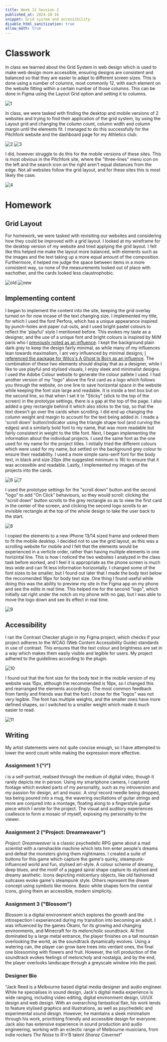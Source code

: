 ```yaml
---
title: Week 11 Session 2
published_at: 2024-10-16
snippet: Grid system and accessibility
disable_html_sanitization: true
allow_math: true
---
```


# Classwork

In class we learned about the Grid System in web design which is used to make web design more accessible, ensuring designs are consistent and balanced so that they are easier to adapt to different screen sizes. This is done using a number of columns, most commonly 12, with each element on the website fitting within a certain number of those columns. This can be done in Figma using the Layout Grid option and setting it to columns. 

![1](/w11s2/1.png)

In class, we were tasked with finding the desktop and mobile versions of 2 websites and trying to find their application of the grid system, by using the Layout grid and changing the column count, column width and column margin until the elements fit. I managed to do this successfully for the Pitchfork website and the dashboard page for my Athletics club:

![2](/w11s2/2.png)
![3](/w11s2/3.png)

I did, however struggle to do this for the mobile versions of these sites. This is most obvious in the Pitchfork site, where the "three-lines" menu icon on the left and the search icon on the right aren't equal distances from the edge. Not all websites follow the grid layout, and for these sites this is most likely the case.

![4](/w11s2/4.png)

# Homework

## Grid Layout

For homework, we were tasked with revisiting our websites and considering how they could be improved with a grid layout. I looked at my wireframe for the desktop version of my website and tried applying the grid layout. I felt like this helped me make the layout more balanced, with elements such as the images and the text taking up a more equal amount of the composition. Furthermore, it helped me judge the space between items in a more consistent way, so none of the measurements looked out of place with eachother, and the cards looked less claustrophobic.

![old](/w11s1/8.png)
![new](/w11s2/5.png)

## Implementing content

I began to implement the content into the site, keeping the grid overlay turned on for now incase of the text changing size. I implemented my title, for which I used the font Perfora, which has a unique appearance inspired by punch-holes and paper cut-outs, and I used bright pastel colours to reflect the 'playful' style I mentioned before. This evokes my taste as a designer, and the use of a unique font and bright colours is inspired by M/M paris who I [previously noted as an influence](https://jackreed050-dms1-blog-55.deno.dev/w10s2). I kept the background plain dark grey to keep the design fairly minimal, as while many of my influences lean towards maximalism, I am very influenced by minimal designs; [I referenced the package for Wilco's A Ghost Is Born as an influence](https://jackreed050-dms1-blog-55.deno.dev/w10s2). The combination of these two elements should display that as a designer, while I like to use playful and stylised visuals, I enjoy sleek and minimalist designs. I used the Adobe Colour website to generate the colour pallete I used. I had another version of my "logo" above the first card as a logo which follows you through the website, on one line to save horizontal space in the website while keeping the font size large and readable. It is inside a text box but on the second line, so that when I set it to "Sticky" (stick to the top of the screen) in the prototype settings, there is a gap at the top of the page. I also added a grey rectangle behind it which also sticks to the top, so that the text doesn't go over the cards when scrolling. I did end up changing the column weight and margin to account for the text being added in. I made a 'scroll down' button/indicator using the triangle shape tool (and curving the edges) and a similarly bold font to my name, that was more readable but fairly consistent in weight to the title font. Next, I began implementing the information about the individual projects. I used the same font as the one used for my name for the project titles. I initially tried the different colours which were used for my name, but settled on the background grey colour to ensure their readability. I used a more simple sans-serif font for the body text, in black and size 20px (the suggested minimum is 16) to ensure that it was accessible and readable. Lastly, I implemented my images of the projects into the cards.

![6](/w11s2/6.png)
![7](/w11s2/7.png)

I used the prototype settings for the "scroll down" button and the second "logo" to add "On Click" behaviours, so they would scroll: clicking the "scroll down" button scrolls to the grey rectangle so as to view the first card in the center of the screen, and clicking the second logo scrolls to an invisible rectangle at the top of the whole design to take the user back to the start.

![8](/w11s2/8.png)

I copied the elements to a new iPhone 13/14 sized frame and ordered them to fit the mobile desktop. I decided not to use the grid layout, as this was a scrolling website for mobile and I felt that the elements would be experienced in a verticle order, rather than having multiple elements in one horizintal line. This is how I noticed the two websites I analyzed in the class task before worked, and I feel it is appropriate as the phone screen is much less wide and can fit less information horizontally. I changed some of the font sizes to be smaller, but I found out later that I made the body text below the reccomended 16px for body text size. One thing I found useful while doing this was the ability to preview my site in the Figma app on my phone and see the edits in real time. This helped me for the second "logo", which initially sat right under the notch on my phone with no gap, but I was able to move the logo down and see its effect in real time. 

![9](/w11s2/9.png)

## Accessibility

I ran the Contrast Checker plugin in my Figma project, which checks if your project adheres to the WCAG (Web Content Accessibility Guide) standards in use of contrast. This ensures that the text colour and brightness are set in a way which makes them easily visible and legible for users. My project adhered to the guidelines according to the plugin.

![10](/w11s2/10.png)

I found out that the font size for the body text in the mobile version of my website was 15px, although the recommended is 16px, so I changed this and rearranged the elements accordingly. The most common feedback from family and friends was that the font I chose for the "logos" was not very legible. The font has multiple weights, and the smaller ones have more defined shapes, so I switched to a smaller weight which made it much easier to read.

![11](/w11s2/11.png)

## Writing

My artist statements were not quite concise enough, so I have attempted to lower the word count while making the expression more effective.

### Assignment 1 ("i")

*i* is a self-portrait, realised through the medium of digital video, though it rarely depicts me in person. Using my smartphone camera, I captured footage which evoked parts of my personality, such as my introversion and my passion for design, art and music. A vinyl record needle being dropped, tea being poured into a mug, the wavering oscillations of guitar strings and more are conjured into a montage, floating along to a fingerstyle guitar piece which I wrote for the project. The visual and auditory experiences coallesce to form a mosaic of myself, exposing my personality to the viewer.

### Assignment 2 ("Project: Dreamweaver")

*Project: Dreamweaver* is a classic psychedelic RPG game about a mad scientist with a ramshackle machine which lets him enter people's dreams and defeat the monsters giving them nightmares. I created a suite of buttons for this game which capture the game's quirky, steampunk-influenced world and fun, stylised art-style. A colour scheme of dreamy, deep blues, and the motif of a jagged spiral shape capture its stylised and dreamy aesthetic. Icons depicting midcentury objects, like old fashioned suitcases evoke game's steampunk style. Others represent the dream concept using symbols like moons. Basic white shapes form the central icons, giving them an accessible, modern simplicity. 

### Assignment 3 ("Blossom")

*Blossom* is a digital environment which explores the growth and the introspection I experienced during my transition into becoming an adult. I was influenced by the games Ōkami, for its growing and changing environments, and Minecraft for its meloncholic soundtrack. At first dominated by a large metal entrance, the player finishes on a tall mountain overlooking the world, as the soundtrack dynamically evolves. Using a watering can, the player can grow bare trees into verdant ones, the final one blossoming with flowers and fruit. However, the lofi production of the soundtrack evokes feelings of meloncholy and nostalgia, and by the end, the player overlooks landscape through a greyscale window into the past.

### Designer Bio

"Jack Reed is a Melbourne based digital media designer and audio engineer. While he specialises in sound design, Jack's digital media experience is wide ranging, including video editing, digital environment design, UI/UX design and web design. With an overarching fantastical flair, his work tends to feature stylised graphics and illustrations, as well as psychedelic and experimental sound design. However, he maintains a sleek minimalism through his work, prioritising friendly and accessible design for everyone. Jack also has extensive experience in sound production and audio engineering, working with an eclectic range of Melbourne musicians, from indie rockers *The Noise* to R'n'B talent *Sharaz Cavernet*"







